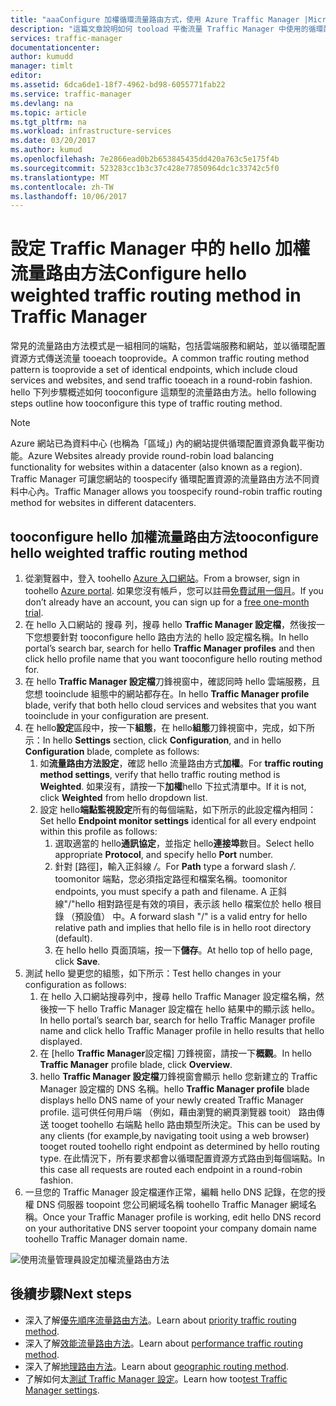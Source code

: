```yaml
---
title: "aaaConfigure 加權循環流量路由方式，使用 Azure Traffic Manager |Microsoft 文件"
description: "這篇文章說明如何 tooload 平衡流量 Traffic Manager 中使用的循環配置資源方法"
services: traffic-manager
documentationcenter: 
author: kumudd
manager: timlt
editor: 
ms.assetid: 6dca6de1-18f7-4962-bd98-6055771fab22
ms.service: traffic-manager
ms.devlang: na
ms.topic: article
ms.tgt_pltfrm: na
ms.workload: infrastructure-services
ms.date: 03/20/2017
ms.author: kumud
ms.openlocfilehash: 7e2866ead0b2b653845435dd420a763c5e175f4b
ms.sourcegitcommit: 523283cc1b3c37c428e77850964dc1c33742c5f0
ms.translationtype: MT
ms.contentlocale: zh-TW
ms.lasthandoff: 10/06/2017
---
```

# <a name="configure-hello-weighted-traffic-routing-method-in-traffic-manager"></a><span data-ttu-id="60ef6-103">設定 Traffic Manager 中的 hello 加權流量路由方法</span><span class="sxs-lookup"><span data-stu-id="60ef6-103">Configure hello weighted traffic routing method in Traffic Manager</span></span>

<span data-ttu-id="60ef6-104">常見的流量路由方法模式是一組相同的端點，包括雲端服務和網站，並以循環配置資源方式傳送流量 tooeach tooprovide。</span><span class="sxs-lookup"><span data-stu-id="60ef6-104">A common traffic routing method pattern is tooprovide a set of identical endpoints, which include cloud services and websites, and send traffic tooeach in a round-robin fashion.</span></span> <span data-ttu-id="60ef6-105">hello 下列步驟概述如何 tooconfigure 這類型的流量路由方法。</span><span class="sxs-lookup"><span data-stu-id="60ef6-105">hello following steps outline how tooconfigure this type of traffic routing method.</span></span>

> [!NOTE]
> <span data-ttu-id="60ef6-106">Azure 網站已為資料中心 (也稱為「區域」) 內的網站提供循環配置資源負載平衡功能。</span><span class="sxs-lookup"><span data-stu-id="60ef6-106">Azure Websites already provide round-robin load balancing functionality for websites within a datacenter (also known as a region).</span></span> <span data-ttu-id="60ef6-107">Traffic Manager 可讓您網站的 toospecify 循環配置資源的流量路由方法不同資料中心內。</span><span class="sxs-lookup"><span data-stu-id="60ef6-107">Traffic Manager allows you toospecify round-robin traffic routing method for websites in different datacenters.</span></span>

## <a name="tooconfigure-hello-weighted-traffic-routing-method"></a><span data-ttu-id="60ef6-108">tooconfigure hello 加權流量路由方法</span><span class="sxs-lookup"><span data-stu-id="60ef6-108">tooconfigure hello weighted traffic routing method</span></span>

1. <span data-ttu-id="60ef6-109">從瀏覽器中，登入 toohello [Azure 入口網站](http://portal.azure.com)。</span><span class="sxs-lookup"><span data-stu-id="60ef6-109">From a browser, sign in toohello [Azure portal](http://portal.azure.com).</span></span> <span data-ttu-id="60ef6-110">如果您沒有帳戶，您可以註冊[免費試用一個月](https://azure.microsoft.com/free/)。</span><span class="sxs-lookup"><span data-stu-id="60ef6-110">If you don’t already have an account, you can sign up for a [free one-month trial](https://azure.microsoft.com/free/).</span></span> 
2. <span data-ttu-id="60ef6-111">在 hello 入口網站的 搜尋 列，搜尋 hello **Traffic Manager 設定檔**，然後按一下您想要針對 tooconfigure hello 路由方法的 hello 設定檔名稱。</span><span class="sxs-lookup"><span data-stu-id="60ef6-111">In hello portal’s search bar, search for hello **Traffic Manager profiles** and then click hello profile name that you want tooconfigure hello routing method for.</span></span>
3. <span data-ttu-id="60ef6-112">在 hello **Traffic Manager 設定檔**刀鋒視窗中，確認同時 hello 雲端服務，且您想 tooinclude 組態中的網站都存在。</span><span class="sxs-lookup"><span data-stu-id="60ef6-112">In hello **Traffic Manager profile** blade, verify that both hello cloud services and websites that you want tooinclude in your configuration are present.</span></span>
4. <span data-ttu-id="60ef6-113">在 hello**設定**區段中，按一下**組態**，在 hello**組態**刀鋒視窗中，完成，如下所示：</span><span class="sxs-lookup"><span data-stu-id="60ef6-113">In hello **Settings** section, click **Configuration**, and in hello **Configuration** blade, complete as follows:</span></span>
    1. <span data-ttu-id="60ef6-114">如**流量路由方法設定**，確認 hello 流量路由方式**加權**。</span><span class="sxs-lookup"><span data-stu-id="60ef6-114">For **traffic routing method settings**, verify that hello traffic routing method is **Weighted**.</span></span> <span data-ttu-id="60ef6-115">如果沒有，請按一下**加權**hello 下拉式清單中。</span><span class="sxs-lookup"><span data-stu-id="60ef6-115">If it is not, click **Weighted** from hello dropdown list.</span></span>
    2. <span data-ttu-id="60ef6-116">設定 hello**端點監視設定**所有的每個端點，如下所示的此設定檔內相同：</span><span class="sxs-lookup"><span data-stu-id="60ef6-116">Set hello **Endpoint monitor settings** identical for all every endpoint within this profile as follows:</span></span>
        1. <span data-ttu-id="60ef6-117">選取適當的 hello**通訊協定**，並指定 hello**連接埠**數目。</span><span class="sxs-lookup"><span data-stu-id="60ef6-117">Select hello appropriate **Protocol**, and specify hello **Port** number.</span></span> 
        2. <span data-ttu-id="60ef6-118">針對 [路徑]，輸入正斜線 */*。</span><span class="sxs-lookup"><span data-stu-id="60ef6-118">For **Path** type a forward slash */*.</span></span> <span data-ttu-id="60ef6-119">toomonitor 端點，您必須指定路徑和檔案名稱。</span><span class="sxs-lookup"><span data-stu-id="60ef6-119">toomonitor endpoints, you must specify a path and filename.</span></span> <span data-ttu-id="60ef6-120">A 正斜線"/"hello 相對路徑是有效的項目，表示該 hello 檔案位於 hello 根目錄 （預設值） 中。</span><span class="sxs-lookup"><span data-stu-id="60ef6-120">A forward slash "/" is a valid entry for hello relative path and implies that hello file is in hello root directory (default).</span></span>
        3. <span data-ttu-id="60ef6-121">在 hello hello 頁面頂端，按一下**儲存**。</span><span class="sxs-lookup"><span data-stu-id="60ef6-121">At hello top of hello page, click **Save**.</span></span>
5. <span data-ttu-id="60ef6-122">測試 hello 變更您的組態，如下所示：</span><span class="sxs-lookup"><span data-stu-id="60ef6-122">Test hello changes in your configuration as follows:</span></span>
    1.  <span data-ttu-id="60ef6-123">在 hello 入口網站搜尋列中，搜尋 hello Traffic Manager 設定檔名稱，然後按一下 hello Traffic Manager 設定檔在 hello 結果中的顯示該 hello。</span><span class="sxs-lookup"><span data-stu-id="60ef6-123">In hello portal’s search bar, search for hello Traffic Manager profile name and click hello Traffic Manager profile in hello results that hello displayed.</span></span>
    2.  <span data-ttu-id="60ef6-124">在 [hello **Traffic Manager**設定檔] 刀鋒視窗，請按一下**概觀**。</span><span class="sxs-lookup"><span data-stu-id="60ef6-124">In hello **Traffic Manager** profile blade, click **Overview**.</span></span>
    3.  <span data-ttu-id="60ef6-125">hello **Traffic Manager 設定檔**刀鋒視窗會顯示 hello 您新建立的 Traffic Manager 設定檔的 DNS 名稱。</span><span class="sxs-lookup"><span data-stu-id="60ef6-125">hello **Traffic Manager profile** blade displays hello DNS name of your newly created Traffic Manager profile.</span></span> <span data-ttu-id="60ef6-126">這可供任何用戶端 （例如，藉由瀏覽的網頁瀏覽器 tooit） 路由傳送 tooget toohello 右端點 hello 路由類型所決定。</span><span class="sxs-lookup"><span data-stu-id="60ef6-126">This can be used by any clients (for example,by navigating tooit using a web browser) tooget routed toohello right endpoint as determined by hello routing type.</span></span> <span data-ttu-id="60ef6-127">在此情況下，所有要求都會以循環配置資源方式路由到每個端點。</span><span class="sxs-lookup"><span data-stu-id="60ef6-127">In this case all requests are routed each endpoint in a round-robin fashion.</span></span>
6. <span data-ttu-id="60ef6-128">一旦您的 Traffic Manager 設定檔運作正常，編輯 hello DNS 記錄，在您的授權 DNS 伺服器 toopoint 您公司網域名稱 toohello Traffic Manager 網域名稱。</span><span class="sxs-lookup"><span data-stu-id="60ef6-128">Once your Traffic Manager profile is working, edit hello DNS record on your authoritative DNS server toopoint your company domain name toohello Traffic Manager domain name.</span></span>

![使用流量管理員設定加權流量路由方法][1]

## <a name="next-steps"></a><span data-ttu-id="60ef6-130">後續步驟</span><span class="sxs-lookup"><span data-stu-id="60ef6-130">Next steps</span></span>

- <span data-ttu-id="60ef6-131">深入了解[優先順序流量路由方法](traffic-manager-configure-priority-routing-method.md)。</span><span class="sxs-lookup"><span data-stu-id="60ef6-131">Learn about [priority traffic routing method](traffic-manager-configure-priority-routing-method.md).</span></span>
- <span data-ttu-id="60ef6-132">深入了解[效能流量路由方法](traffic-manager-configure-performance-routing-method.md)。</span><span class="sxs-lookup"><span data-stu-id="60ef6-132">Learn about [performance traffic routing method](traffic-manager-configure-performance-routing-method.md).</span></span>
- <span data-ttu-id="60ef6-133">深入了解[地理路由方法](traffic-manager-configure-geographic-routing-method.md)。</span><span class="sxs-lookup"><span data-stu-id="60ef6-133">Learn about [geographic routing method](traffic-manager-configure-geographic-routing-method.md).</span></span>
- <span data-ttu-id="60ef6-134">了解如何太[測試 Traffic Manager 設定](traffic-manager-testing-settings.md)。</span><span class="sxs-lookup"><span data-stu-id="60ef6-134">Learn how too[test Traffic Manager settings](traffic-manager-testing-settings.md).</span></span>

<!--Image references-->
[1]: ./media/traffic-manager-weighted-routing-method/traffic-manager-weighted-routing-method.png
